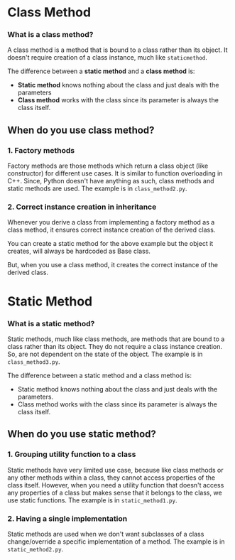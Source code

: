 # **Class Method**

### **What is a class method?**
A class method is a method that is bound to a class rather than its object. It doesn't require creation of a class instance, much like `staticmethod`.

The difference between a **static method** and a **class method** is:
+ **Static method** knows nothing about the class and just deals with the parameters
+ **Class method** works with the class since its parameter is always the class itself.

## **When do you use class method?**

### **1. Factory methods**

Factory methods are those methods which return a class object (like constructor) for different use cases. It is similar to function overloading in C++. Since, Python doesn't have anything as such, class methods and static methods are used. The example is in `class_method2.py`.

### **2. Correct instance creation in inheritance**

Whenever you derive a class from implementing a factory method as a class method, it ensures correct instance creation of the derived class.

You can create a static method for the above example but the object it creates, will always be hardcoded as Base class.

But, when you use a class method, it creates the correct instance of the derived class.

# **Static Method**

### **What is a static method?**

Static methods, much like class methods, are methods that are bound to a class rather than its object. They do not require a class instance creation. So, are not dependent on the state of the object. The example is in `class_method3.py`.

The difference between a static method and a class method is:
+ Static method knows nothing about the class and just deals with the parameters.
+ Class method works with the class since its parameter is always the class itself.

## **When do you use static method?**

### **1. Grouping utility function to a class**

Static methods have very limited use case, because like class methods or any other methods within a class, they cannot access properties of the class itself. However, when you need a utility function that doesn't access any properties of a class but makes sense that it belongs to the class, we use static functions. The example is in `static_method1.py`.

### **2. Having a single implementation**

Static methods are used when we don't want subclasses of a class change/override a specific implementation of a method. The example is in `static_method2.py`.
